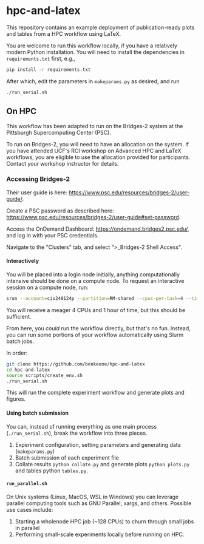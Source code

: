 # hpc-and-latex

This repository contains an example deployment of publication-ready plots and tables
from a HPC workflow using LaTeX.

You are welcome to run this workflow locally, if you have a relatively modern Python
installation. You will need to install the dependencies in `requirements.txt` first, e.g.,

```bash
pip install -r requirements.txt
```

After which, edit the parameters in `makeparams.py` as desired, and run

```bash
./run_serial.sh
```

## On HPC

This workflow has been adapted to run on the Bridges-2 system at the Pittsburgh
Supercomputing Center (PSC).

To run on Bridges-2, you will need to have an allocation on the system. If you have
attended UCF's RCI workshop on Advanced HPC and LaTeX workflows, you are eligible to
use the allocation provided for participants. Contact your workshop instructor for
details.

### Accessing Bridges-2

Their user guide is here: https://www.psc.edu/resources/bridges-2/user-guide/.

Create a PSC password as described here: https://www.psc.edu/resources/bridges-2/user-guide#set-password.

Access the OnDemand Dashboard: https://ondemand.bridges2.psc.edu/, and log in with your PSC credentials.

Navigate to the "Clusters" tab, and select ">_Bridges-2 Shell Access".

#### Interactively

You will be placed into a login node initially, anything computationally intensive
should be done on a compute node. To request an interactive session on a compute node,
run:

```bash
srun --account=cis240124p --partition=RM-shared --cpus-per-task=4 --time=01:00:00 --pty bash
```

You will receive a meager 4 CPUs and 1 hour of time, but this should be sufficient.

From here, you *could* run the workflow directly, but that's no fun. Instead, you can run
some portions of your workflow automatically using Slurm batch jobs.

In order:

```bash
git clone https://github.com/benkeene/hpc-and-latex
cd hpc-and-latex
source scripts/create_env.sh
./run_serial.sh
```

This will run the complete experiment workflow and generate plots and figures.

#### Using batch submission

You can, instead of running everything as one main process (`./run_serial.sh`),
break the workflow into three pieces.

1) Experiment configuration, setting parameters and generating data (`makeparams.py`)
2) Batch submission of each experiment file
3) Collate results `python collate.py` and generate plots `python plots.py` and tables
python `tables.py`.

#### `run_parallel.sh`

On Unix systems (Linux, MacOS, WSL in Windows) you can leverage parallel computing tools
such as GNU Parallel, xargs, and others. Possible use cases include:

1) Starting a wholenode HPC job (~128 CPUs) to churn through small jobs in parallel
2) Performing small-scale experiments locally before running on HPC.